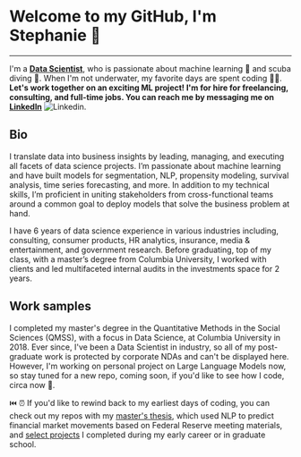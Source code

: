 # Welcome to my GitHub, I'm Stephanie 👋
---
I'm a <b><ins>Data Scientist</ins></b>, who is passionate about machine learning 🤖 and scuba diving 🤿.  When I'm not underwater, my favorite days are spent coding 👩‍💻.
<br>
<b>Let's work together on an exciting ML project!  I'm for hire for freelancing, consulting, and full-time jobs.  You can reach me by messaging me on [LinkedIn](https://www.linkedin.com/in/stephanielangeland/)</b> ![Linkedin](https://i.stack.imgur.com/gVE0j.png).

## Bio
I translate data into business insights by leading, managing, and executing all facets of data science projects.  I’m passionate about machine learning and have built models for segmentation, NLP, propensity modeling, survival analysis, time series forecasting, and more.  In addition to my technical skills, I’m proficient in uniting stakeholders from cross-functional teams around a common goal to deploy models that solve the business problem at hand.  

I have 6 years of data science experience in various industries including, consulting, consumer products, HR analytics, insurance, media & entertainment, and government research.  Before graduating, top of my class, with a master’s degree from Columbia University, I worked with clients and led multifaceted internal audits in the investments space for 2 years.

## Work samples
I completed my master's degree in the Quantitative Methods in the Social Sciences (QMSS), with a focus in Data Science, at Columbia University in 2018.  Ever since, I've been a Data Scientist in industry, so all of my post-graduate work is protected by corporate NDAs and can't be displayed here.  However, I'm working on personal project on Large Language Models now, so stay tuned for a new repo, coming soon, if you'd like to see how I code, circa now 🚨.

⏮️ ⏰ If you'd like to rewind back to my earliest days of coding, you can check out my repos with my [master's thesis](https://github.com/Slangeland1/Investment_Advice_from_the_FOMC), which used NLP to predict financial market movements based on Federal Reserve meeting materials, and [select projects](https://github.com/Slangeland1/Projects) I completed during my early career or in graduate school.
